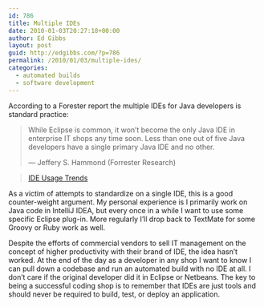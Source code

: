 ```yaml
---
id: 786
title: Multiple IDEs
date: 2010-01-03T20:27:18+00:00
author: Ed Gibbs
layout: post
guid: http://edgibbs.com/?p=786
permalink: /2010/01/03/multiple-ides/
categories:
  - automated builds
  - software development
---
```

According to a Forester report the multiple IDEs for Java developers is standard practice:

> While Eclipse is common, it won&rsquo;t become the only Java IDE in enterprise IT shops any time soon. Less than one out of five Java developers have a single primary Java IDE and no other.
> 
> &#8212; Jeffery S. Hammond (Forrester Research)
  
> [IDE Usage Trends](http://www.microsoft.com/presspass/itanalyst/docs/02-12-08IDEUsageTrendsJeffreyHammond.PDF)

As a victim of attempts to standardize on a single IDE, this is a good counter-weight argument. My personal experience is I primarily work on Java code in IntelliJ IDEA, but every once in a while I want to use some specific Eclipse plug-in. More regularly I&#8217;ll drop back to TextMate for some Groovy or Ruby work as well. 

Despite the efforts of commercial vendors to sell IT management on the concept of higher productivity with their brand of IDE, the idea hasn&#8217;t worked. At the end of the day as a developer in any shop I want to know I can pull down a codebase and run an automated build with no IDE at all. I don&#8217;t care if the original developer did it in Eclipse or Netbeans. The key to being a successful coding shop is to remember that IDEs are just tools and should never be required to build, test, or deploy an application.